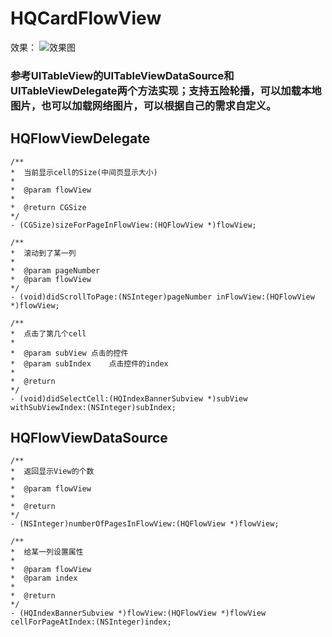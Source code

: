 # HQCardFlowView
效果：
![效果图](https://img-blog.csdn.net/20180724141023415?watermark/2/text/aHR0cHM6Ly9ibG9nLmNzZG4ubmV0L3UwMTA5NjAyNjU=/font/5a6L5L2T/fontsize/400/fill/I0JBQkFCMA==/dissolve/70)


###  参考UITableView的UITableViewDataSource和UITableViewDelegate两个方法实现；支持五险轮播，可以加载本地图片，也可以加载网络图片，可以根据自己的需求自定义。

##  HQFlowViewDelegate
```
/**
*  当前显示cell的Size(中间页显示大小)
*
*  @param flowView 
*
*  @return CGSize
*/
- (CGSize)sizeForPageInFlowView:(HQFlowView *)flowView;

/**
*  滚动到了某一列
*
*  @param pageNumber 
*  @param flowView   
*/
- (void)didScrollToPage:(NSInteger)pageNumber inFlowView:(HQFlowView *)flowView;

/**
*  点击了第几个cell
*
*  @param subView 点击的控件
*  @param subIndex    点击控件的index
*
*  @return 
*/
- (void)didSelectCell:(HQIndexBannerSubview *)subView withSubViewIndex:(NSInteger)subIndex;
```

##  HQFlowViewDataSource
```
/**
*  返回显示View的个数
*
*  @param flowView 
*
*  @return 
*/
- (NSInteger)numberOfPagesInFlowView:(HQFlowView *)flowView;

/**
*  给某一列设置属性
*
*  @param flowView 
*  @param index    
*
*  @return 
*/
- (HQIndexBannerSubview *)flowView:(HQFlowView *)flowView cellForPageAtIndex:(NSInteger)index;
```
